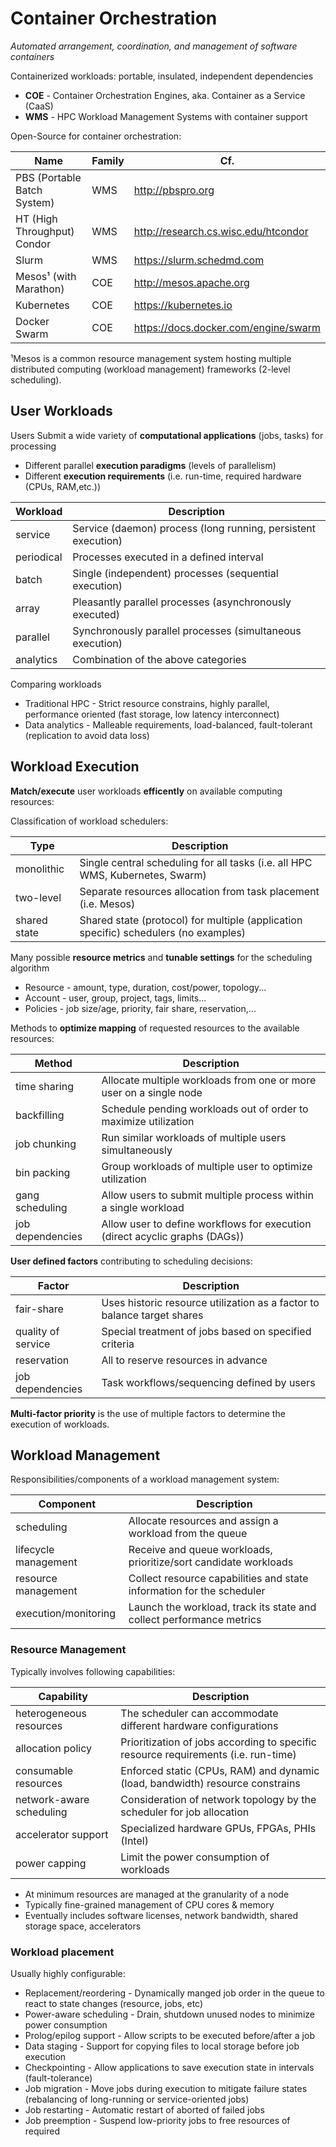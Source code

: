 # Container Orchestration

_Automated arrangement, coordination, and management of software containers_

Containerized workloads:  portable, insulated, independent dependencies

* **COE** - Container Orchestration Engines, aka. Container as a Service (CaaS)
* **WMS** - HPC Workload Management Systems with container support

Open-Source for container orchestration: 

Name                                | Family | Cf.
------------------------------------|--------|--------------------------------
PBS (Portable Batch System)         | WMS    | http://pbspro.org
HT (High Throughput) Condor         | WMS    | http://research.cs.wisc.edu/htcondor
Slurm                               | WMS    | https://slurm.schedmd.com
Mesos¹ (with Marathon)              | COE    | http://mesos.apache.org
Kubernetes                          | COE    | https://kubernetes.io
Docker Swarm                        | COE    | https://docs.docker.com/engine/swarm

¹Mesos is a common resource management system hosting multiple distributed computing (workload management) frameworks (2-level scheduling).

## User Workloads

Users Submit a wide variety of **computational applications** (jobs, tasks) for processing

* Different parallel **execution paradigms** (levels of parallelism)
* Different **execution requirements** (i.e. run-time, required hardware (CPUs, RAM,etc.))

Workload      | Description
--------------|------------------------------------
service       | Service (daemon) process (long running, persistent execution)
periodical    | Processes executed in a defined interval
batch         | Single (independent) processes (sequential execution)
array         | Pleasantly parallel processes (asynchronously executed)
parallel      | Synchronously parallel processes (simultaneous execution)
analytics     | Combination of the above categories

Comparing workloads

- Traditional HPC - Strict resource constrains, highly parallel, performance oriented (fast storage, low latency interconnect)
- Data analytics - Malleable requirements, load-balanced, fault-tolerant (replication to avoid data loss)

## Workload Execution

**Match/execute** user workloads **efficently** on available computing resources:

Classification of workload schedulers:

Type             | Description
-----------------|--------------------------------
monolithic       | Single central scheduling for all tasks (i.e. all HPC WMS, Kubernetes, Swarm)
two-level        | Separate resources allocation from task placement (i.e. Mesos)
shared state     | Shared state (protocol) for multiple (application specific) schedulers (no examples)

Many possible **resource metrics** and **tunable settings** for the scheduling algorithm

* Resource - amount, type, duration, cost/power, topology...
* Account - user, group, project, tags, limits...
* Policies - job size/age, priority, fair share, reservation,...

Methods to **optimize mapping** of requested resources to the available resources:

Method            | Description
------------------|-------------------------------------------------
time sharing      | Allocate multiple workloads from one or more user on a single node
backfilling       | Schedule pending workloads out of order to maximize utilization
job chunking      | Run similar workloads of multiple users simultaneously
bin packing       | Group workloads of multiple user to optimize utilization
gang scheduling   | Allow users to submit multiple process within a single workload
job dependencies  | Allow user to define workflows for execution (direct acyclic graphs (DAGs))

**User defined factors** contributing to scheduling decisions:

Factor             | Description
-------------------|---------------------------------------------------
fair-share         | Uses historic resource utilization as a factor to balance target shares
quality of service | Special treatment of jobs based on specified criteria
reservation        | All to reserve resources in advance
job dependencies   | Task workflows/sequencing defined by users

**Multi-factor priority** is the use of multiple factors to determine the execution of workloads.

## Workload Management

Responsibilities/components of a workload management system:

Component            | Description
---------------------|----------------------------------------
scheduling           | Allocate resources and assign a workload from the queue
lifecycle management | Receive and queue workloads, prioritize/sort candidate workloads
resource management  | Collect resource capabilities and state information for the scheduler
execution/monitoring | Launch the workload, track its state and collect performance metrics 

### Resource Management

Typically involves following capabilities:

Capability               | Description
-------------------------|-------------------------------------------
heterogeneous resources  | The scheduler can accommodate different hardware configurations
allocation policy        | Prioritization of jobs according to specific resource requirements (i.e. run-time)
consumable resources     | Enforced static (CPUs, RAM) and dynamic (load, bandwidth) resource constrains
network-aware scheduling | Consideration of network topology by the scheduler for job allocation
accelerator support      | Specialized hardware GPUs, FPGAs, PHIs (Intel)
power capping            | Limit the power consumption of workloads

* At minimum resources are managed at the granularity of a node
* Typically fine-grained management of CPU cores & memory
* Eventually includes software licenses, network bandwidth, shared storage space, accelerators

### Workload placement

Usually highly configurable:

* Replacement/reordering - Dynamically manged job order in the queue to react to state changes (resource, jobs, etc)
* Power-aware scheduling - Drain, shutdown unused nodes to minimize power consumption
* Prolog/epilog support - Allow scripts to be executed before/after a job
* Data staging - Support for copying files to local storage before job execution
* Checkpointing - Allow applications to save execution state in intervals (fault-tolerance)
* Job migration - Move jobs during execution to mitigate failure states (rebalancing of long-running or service-oriented jobs)
* Job restarting - Automatic restart of aborted of failed jobs
* Job preemption - Suspend low-priority jobs to free resources of required


